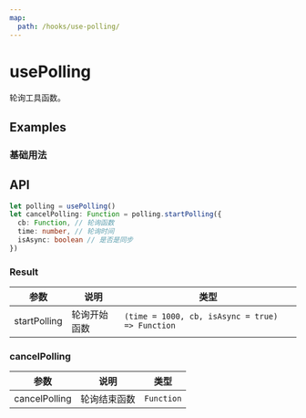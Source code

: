 ```yaml
---
map:
  path: /hooks/use-polling/
---
```


# usePolling

轮询工具函数。

## Examples

### 基础用法

<demo src="./demo/demo.vue"
  language="vue"
  title="基础用法"
  desc="进入轮询模式，定时触发函数执行">
</demo>

## API

```typescript
let polling = usePolling()
let cancelPolling: Function = polling.startPolling({
  cb: Function, // 轮询函数
  time: number, // 轮询时间
  isAsync: boolean // 是否是同步
})
```

### Result

| 参数 | 说明                      | 类型                      |
|------|---------------------------|---------------------------|
| startPolling   | 轮询开始函数 | `(time = 1000, cb, isAsync = true) => Function` |

### cancelPolling
| 参数 | 说明                      | 类型                      |
|------|---------------------------|---------------------------|
| cancelPolling   | 轮询结束函数 | `Function` |